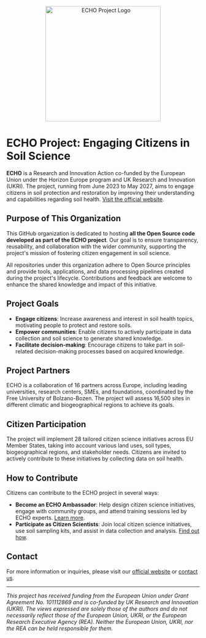 <p align="center">
  <img src="https://echosoil.eu/wp-content/uploads/2023/07/echoLOGO.png" alt="ECHO Project Logo" width="300">
</p>

# ECHO Project: Engaging Citizens in Soil Science

**ECHO** is a Research and Innovation Action co-funded by the European Union under the Horizon Europe program and UK Research and Innovation (UKRI). The project, running from June 2023 to May 2027, aims to engage citizens in soil protection and restoration by improving their understanding and capabilities regarding soil health. [Visit the official website](https://echosoil.eu/).

## Purpose of This Organization

This GitHub organization is dedicated to hosting **all the Open Source code developed as part of the ECHO project**. Our goal is to ensure transparency, reusability, and collaboration with the wider community, supporting the project's mission of fostering citizen engagement in soil science.

All repositories under this organization adhere to Open Source principles and provide tools, applications, and data processing pipelines created during the project's lifecycle. Contributions and feedback are welcome to enhance the shared knowledge and impact of this initiative.

## Project Goals

- **Engage citizens**: Increase awareness and interest in soil health topics, motivating people to protect and restore soils.
- **Empower communities**: Enable citizens to actively participate in data collection and soil science to generate shared knowledge.
- **Facilitate decision-making**: Encourage citizens to take part in soil-related decision-making processes based on acquired knowledge.

## Project Partners

ECHO is a collaboration of 16 partners across Europe, including leading universities, research centers, SMEs, and foundations, coordinated by the Free University of Bolzano-Bozen. The project will assess 16,500 sites in different climatic and biogeographical regions to achieve its goals.

## Citizen Participation

The project will implement 28 tailored citizen science initiatives across EU Member States, taking into account various land uses, soil types, biogeographical regions, and stakeholder needs. Citizens are invited to actively contribute to these initiatives by collecting data on soil health.

## How to Contribute

Citizens can contribute to the ECHO project in several ways:

- **Become an ECHO Ambassador**: Help design citizen science initiatives, engage with community groups, and attend training sessions led by ECHO experts. [Learn more](https://echosoil.eu/become-an-echo-ambassador).
- **Participate as Citizen Scientists**: Join local citizen science initiatives, use soil sampling kits, and assist in data collection and analysis. [Find out how](https://echosoil.eu/for-participants).

## Contact

For more information or inquiries, please visit our [official website](https://echosoil.eu/) or [contact us](https://echosoil.eu/contact).

---

*This project has received funding from the European Union under Grant Agreement No. 101112869 and is co-funded by UK Research and Innovation (UKRI). The views expressed are solely those of the authors and do not necessarily reflect those of the European Union, UKRI, or the European Research Executive Agency (REA). Neither the European Union, UKRI, nor the REA can be held responsible for them.*
